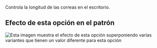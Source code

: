 Controla la longitud de las correas en el escritorio.

## Efecto de esta opción en el patrón

![Esta imagen muestra el efecto de esta opción superponiendo varias variantes que tienen un valor diferente para esta opción](albert_chestdepth_sample.svg "Efecto de esta opción en el patrón")
